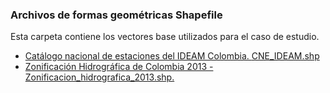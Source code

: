### Archivos de formas geométricas Shapefile

Esta carpeta contiene los vectores base utilizados para el caso de estudio.

* [Catálogo nacional de estaciones del IDEAM Colombia. ](http://dhime.ideam.gov.co/atencionciudadano/)[CNE_IDEAM.shp](http://bart.ideam.gov.co/cneideam/CNE_IDEAM.zip)
* [Zonificación Hidrográfica de Colombia 2013 - Zonificacion_hidrografica_2013.shp. ](http://bart.ideam.gov.co/cneideam/Capasgeo/Zonificacion_Hidrografica_2013.zip)



